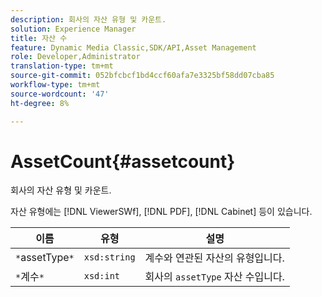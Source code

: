 ```yaml
---
description: 회사의 자산 유형 및 카운트.
solution: Experience Manager
title: 자산 수
feature: Dynamic Media Classic,SDK/API,Asset Management
role: Developer,Administrator
translation-type: tm+mt
source-git-commit: 052bfcbcf1bd4ccf60afa7e3325bf58dd07cba85
workflow-type: tm+mt
source-wordcount: '47'
ht-degree: 8%

---
```



# AssetCount{#assetcount}

회사의 자산 유형 및 카운트.

자산 유형에는 [!DNL ViewerSWf], [!DNL PDF], [!DNL Cabinet] 등이 있습니다.

| 이름 | 유형 | 설명 |
|---|---|---|
| `*`assetType`*` | `xsd:string` | 계수와 연관된 자산의 유형입니다. |
| `*`계수`*` | `xsd:int` | 회사의 `assetType` 자산 수입니다. |


